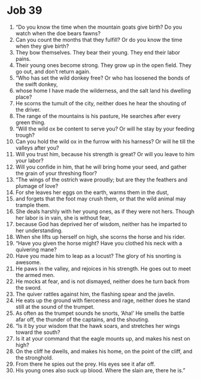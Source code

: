 ﻿
# Job 39
1. “Do you know the time when the mountain goats give birth? Do you watch when the doe bears fawns? 
2. Can you count the months that they fulfill? Or do you know the time when they give birth? 
3. They bow themselves. They bear their young. They end their labor pains. 
4. Their young ones become strong. They grow up in the open field. They go out, and don’t return again. 
5. “Who has set the wild donkey free? Or who has loosened the bonds of the swift donkey, 
6. whose home I have made the wilderness, and the salt land his dwelling place? 
7. He scorns the tumult of the city, neither does he hear the shouting of the driver. 
8. The range of the mountains is his pasture, He searches after every green thing. 
9. “Will the wild ox be content to serve you? Or will he stay by your feeding trough? 
10. Can you hold the wild ox in the furrow with his harness? Or will he till the valleys after you? 
11. Will you trust him, because his strength is great? Or will you leave to him your labor? 
12. Will you confide in him, that he will bring home your seed, and gather the grain of your threshing floor? 
13. “The wings of the ostrich wave proudly; but are they the feathers and plumage of love? 
14. For she leaves her eggs on the earth, warms them in the dust, 
15. and forgets that the foot may crush them, or that the wild animal may trample them. 
16. She deals harshly with her young ones, as if they were not hers. Though her labor is in vain, she is without fear, 
17. because God has deprived her of wisdom, neither has he imparted to her understanding. 
18. When she lifts up herself on high, she scorns the horse and his rider. 
19. “Have you given the horse might? Have you clothed his neck with a quivering mane? 
20. Have you made him to leap as a locust? The glory of his snorting is awesome. 
21. He paws in the valley, and rejoices in his strength. He goes out to meet the armed men. 
22. He mocks at fear, and is not dismayed, neither does he turn back from the sword. 
23. The quiver rattles against him, the flashing spear and the javelin. 
24. He eats up the ground with fierceness and rage, neither does he stand still at the sound of the trumpet. 
25. As often as the trumpet sounds he snorts, ‘Aha!’ He smells the battle afar off, the thunder of the captains, and the shouting. 
26. “Is it by your wisdom that the hawk soars, and stretches her wings toward the south? 
27. Is it at your command that the eagle mounts up, and makes his nest on high? 
28. On the cliff he dwells, and makes his home, on the point of the cliff, and the stronghold. 
29. From there he spies out the prey. His eyes see it afar off. 
30. His young ones also suck up blood. Where the slain are, there he is.” 
